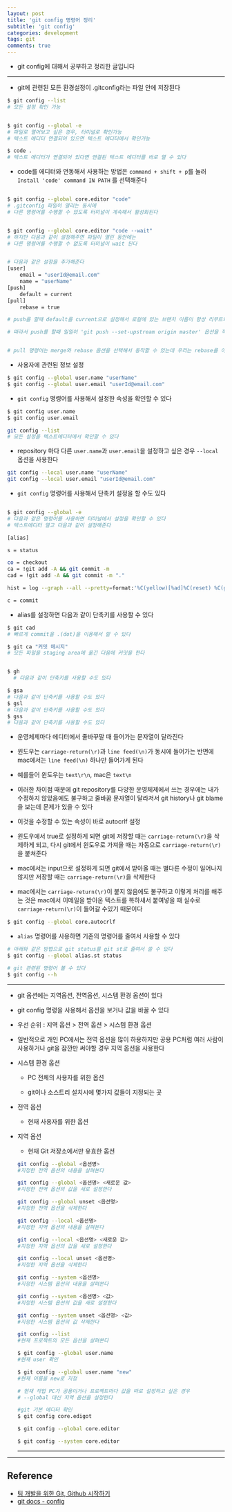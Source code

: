 ```yaml
---
layout: post
title: 'git config 명령어 정리'
subtitle: 'git config'
categories: development
tags: git
comments: true
---
```


- git config에 대해서 공부하고 정리한 글입니다

---

- git에 관련된 모든 환경설정이 .gitconfig라는 파일 안에 저장된다

```bash
$ git config --list
# 모든 설정 확인 가능


$ git config --global -e
# 파일로 열어보고 싶은 경우, 터미널로 확인가능
# 텍스트 에디터 연결되어 있으면 텍스트 에디터에서 확인가능

$ code .
# 텍스트 에디터가 연결되어 있다면 연결된 텍스트 에디터를 바로 열 수 있다
```

- code를 에디터와 연동해서 사용하는 방법은 `command + shift + p`를 눌러 `Install 'code' command IN PATH` 를 선택해준다

```bash

$ git config --global core.editor "code"
# .gitconfig 파일이 열리는 동시에 
# 다른 명령어를 수행할 수 있도록 터미널이 계속해서 활성화된다


$ git config --global core.editor "code --wait"
# 하지만 다음과 같이 설정해주면 파일이 열린 동안에는
# 다른 명령어를 수행할 수 없도록 터미널이 wait 된다


# 다음과 같은 설정을 추가해준다
[user]
	email = "userId@email.com"
	name = "userName"
[push]
	default = current
[pull]
	rebase = true

# push를 할때 default를 current으로 설정해서 로컬에 있는 브랜치 이름이 항상 리무트와 동일하다고 간주한다

# 따라서 push를 할때 일일이 'git push --set-upstream origin master' 옵션을 작성하지 않아도 된다


# pull 명령어는 merge와 rebase 옵션을 선택해서 동작할 수 있는데 우리는 rebase를 이용한다
```

- 사용자에 관련된 정보 설정

```bash
$ git config --global user.name "userName"
$ git config --global user.email "userId@email.com"
```

- `git config` 명령어를 사용해서 설정한 속성을 확인할 수 있다

```bash
$ git config user.name
$ git config user.email

git config --list
# 모든 설정을 텍스트에디터에서 확인할 수 있다

```

- repository 마다 다른 `user.name`과 `user.email`을 설정하고 싶은 경우 `--local` 옵션을 사용한다

```bash
git config --local user.name "userName"
git config --local user.email "userId@email.com"

```


- `git config` 명령어를 사용해서 단축키 설정을 할 수도 있다

```bash

$ git config --global -e
# 다음과 같은 명령어를 사용하면 터미널에서 설정을 확인할 수 있다
# 텍스트에디터 열고 다음과 같이 설정해준다

[alias]

s = status

co = checkout
ca = !git add -A && git commit -m
cad = !git add -A && git commit -m "."

hist = log --graph --all --pretty=format:'%C(yellow)[%ad]%C(reset) %C(green)[%h]%C(reset) | %C(white)%s %C(bold red){{%an}}%C(reset) %C(blue)%d%C(reset)' --date=short

c = commit
```

- alias를 설정하면 다음과 같이 단축키를 사용할 수 있다

```bash
$ git cad
# 빠르게 commit을 .(dot)을 이용해서 할 수 있다

$ git ca "커밋 메시지"
# 모든 파일을 staging area에 옮긴 다음에 커밋을 한다


$ gh
  # 다음과 같이 단축키를 사용할 수도 있다

$ gsa
# 다음과 같이 단축키를 사용할 수도 있다
$ gsl
# 다음과 같이 단축키를 사용할 수도 있다
$ gss
# 다음과 같이 단축키를 사용할 수도 있다

```

- 운영체제마다 에디터에서 줄바꾸말 때 들어가는 문자열이 달라진다

- 윈도우는 `carriage-return(\r)`과 `line feed(\n)`가 동시에 들어가는 반면에 mac에서는 `line feed(\n)` 하나만 들어가게 된다

- 예를들어 윈도우는 `text\r\n`, mac은 `text\n`

- 이러한 차이점 때문에 git repository를 다양한 운영체제에서 쓰는 경우에는 내가 수정하지 않았음에도 불구하고 줄바꿈 문자열이 달라저서 git history나 git blame을 보는데 문제가 있을 수 있다

- 이것을 수정할 수 있는 속성이 바로 autocrlf 설정

- 윈도우에서 true로 설정하게 되면 git에 저장할 때는 `carriage-return(\r)`을 삭제하게 되고, 다시 git에서 윈도우로 가져올 때는 자동으로 `carriage-return(\r)`을 붙쳐준다

- mac에서는 input으로 설정하게 되면 git에서 받아올 때는 별다른 수정이 일어나지 않지만 저장할 때는 `carriage-return(\r)`을 삭제한다

- mac에서는 `carriage-return(\r)`이 붙지 않음에도 불구하고 이렇게 처리를 해주는 것은 mac에서 이메일을
  받아온 텍스트를 복하새서 붙여넣을 때 실수로 `carriage-return(\r)`이 들어갈 수있기 때문이다

```bash
$ git config --global core.autocrlf
```

- `alias` 명령어를 사용하면 기존의 명령어를 줄여서 사용할 수 있다

```bash
# 아래와 같은 방법으로 git status를 git st로 줄여서 쓸 수 있다
$ git config --global alias.st status

# git 관련된 명령어 볼 수 있다
$ git config --h
```

---

- git 옵션에는 지역옵션, 전역옵션, 시스템 환경 옵션이 있다

- git config 명령을 사용해서 옵션을 보거나 값을 바꿀 수 있다

- 우선 순위 : 지역 옵션 > 전역 옵션 > 시스템 환경 옵션

- 일반적으로 개인 PC에서는 전역 옵션을 많이 하용하지만 공용 PC처럼 여러 사람이 사용하거나 git을 잠깐만 써야할 경우 지역 옵션을 사용한다

- 시스템 환경 옵션

  - PC 전체의 사용자를 위한 옵션

  - git이나 소스트리 설치시에 몇가지 값들이 지정되는 곳

- 전역 옵션

  - 현재 사용자를 위한 옵션

* 지역 옵션

  - 현재 Git 저장소에서만 유효한 옵션

  ```bash
  git config --global <옵션명>
  #지정한 전역 옵션의 내용을 살펴본다

  git config --global <옵션명> <새로운 값>
  #지정한 전역 옵션의 값을 새로 설정한다

  git config --global unset <옵션명>
  #지정한 전역 옵션을 삭제한다

  git config --local <옵션명>
  #지정한 지역 옵션의 내용을 살펴본다

  git config --local <옵션명> <새로운 값>
  #지정한 지역 옵션의 값을 새로 설정한다

  git config --local unset <옵션명>
  #지정한 지역 옵션을 삭제한다

  git config --system <옵션명>
  #지정한 시스템 옵션의 내용을 살펴본다

  git config --system <옵션명> <값>
  #지정한 시스템 옵션의 값을 새로 설정한다

  git config --system unset <옵션명> <값>
  #지정한 시스템 옵션의 값 삭제한다

  git config --list
  #현재 프로젝트의 모든 옵션을 살펴본다

  $ git config --global user.name
  #현재 user 확인

  $ git config --global user.name "new"
  #현재 이름을 new로 지정

  # 현재 작업 PC가 공용이거나 프로젝트마다 값을 따로 설정하고 싶은 경우
  # --global 대신 지역 옵션을 설정한다

  #git 기본 에디터 확인
  $ git config core.edigot

  $ git config --global core.editor

  $ git config --system core.editor
  ```

  ---

---

## Reference

- [팀 개발을 위한 Git, Github 시작하기](http://www.yes24.com/Product/Goods/85382769)
- [git docs - config](https://git-scm.com/docs/git-config)
